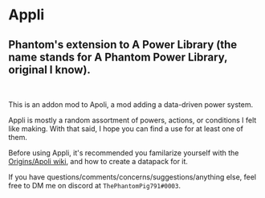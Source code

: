 # Appli
## Phantom's extension to A Power Library (the name stands for A Phantom Power Library, original I know).

<br>

This is an addon mod to Apoli, a mod adding a data-driven power system.

Appli is mostly a random assortment of powers, actions, or conditions I felt like making. With that said, I hope you can find a use for at least one of them.

Before using Appli, it's recommended you familarize yourself with the [Origins/Apoli wiki](https://origins.readthedocs.io/en/latest/), and how to create a datapack for it.


If you have questions/comments/concerns/suggestions/anything else, feel free to DM me on discord at `ThePhantomPig791#0003`.